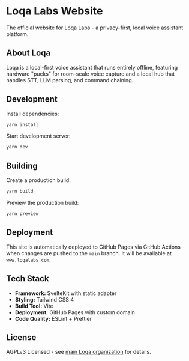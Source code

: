 # Loqa Labs Website

The official website for Loqa Labs - a privacy-first, local voice assistant platform.

## About Loqa

Loqa is a local-first voice assistant that runs entirely offline, featuring hardware "pucks" for room-scale voice capture and a local hub that handles STT, LLM parsing, and command chaining.

## Development

Install dependencies:

```bash
yarn install
```

Start development server:

```bash
yarn dev
```

## Building

Create a production build:

```bash
yarn build
```

Preview the production build:

```bash
yarn preview
```

## Deployment

This site is automatically deployed to GitHub Pages via GitHub Actions when changes are pushed to the `main` branch. It will be available at `www.loqalabs.com`.

## Tech Stack

- **Framework:** SvelteKit with static adapter
- **Styling:** Tailwind CSS 4
- **Build Tool:** Vite
- **Deployment:** GitHub Pages with custom domain
- **Code Quality:** ESLint + Prettier

## License

AGPLv3 Licensed - see [main Loqa organization](https://github.com/loqalabs) for details.
